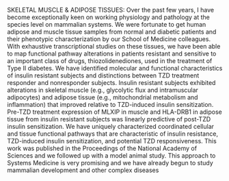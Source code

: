SKELETAL MUSCLE & ADIPOSE TISSUES: Over the past few years, I have become exceptionally keen on working physiology and pathology at the species level on mammalian systems. We were fortunate to get human adipose and muscle tissue samples from normal and diabetic patients and their phenotypic characterization by our School of Medicine colleagues. With exhaustive transcriptional studies on these tissues, we have been able to map functional pathway alterations in patients resistant and sensitive to an important class of drugs, thiozolidenediones, used in the treatment of Type II diabetes. We have identified molecular and functional characteristics of insulin resistant subjects and distinctions between TZD treatment responder and nonresponder subjects. Insulin resistant subjects exhibited alterations in skeletal muscle (e.g., glycolytic flux and intramuscular adipocytes) and adipose tissue (e.g., mitochondrial metabolism and inflammation) that improved relative to TZD-induced insulin sensitization. Pre-TZD treatment expression of MLXIP in muscle and HLA-DRB1 in adipose tissue from insulin resistant subjects was linearly predictive of post-TZD insulin sensitization. We have uniquely characterized coordinated cellular and tissue functional pathways that are characteristic of insulin resistance, TZD-induced insulin sensitization, and potential TZD responsiveness. This work was published in the Proceedings of the National Academy of Sciences and we followed up with a model animal study. This approach to Systems Medicine is very promising and we have already begun to study mammalian development and other complex diseases